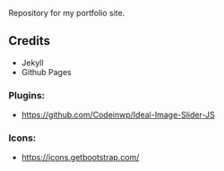 
Repository for my portfolio site. 

## Credits 
  - Jekyll 
  - Github Pages 
### Plugins:  
  - https://github.com/Codeinwp/Ideal-Image-Slider-JS 
### Icons: 
  - https://icons.getbootstrap.com/ 
